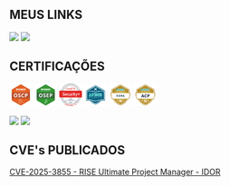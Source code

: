 ## MEUS LINKS
<div> 
 	<a href="https://www.linkedin.com/in/stefanswn/" target="_blank"><img src="https://img.shields.io/badge/-LinkedIn-%230077B5?style=for-the-badge&logo=linkedin&logoColor=white" target="_blank"></a> 
  <a href="https://www.youtube.com/@VulpiSec" target="_blank"><img src="https://img.shields.io/badge/YouTube-FF0000?style=for-the-badge&logo=youtube&logoColor=white" target="_blank"></a>
</div>

## CERTIFICAÇÕES
<div>
  <img align="center" alt="lazy-oscp" height="40" width="40" src="https://github.com/L4zyFox/L4zyFox/blob/main/certs/OSCP.png">
  <img align="center" alt="lazy-osep" height="40" width="40" src="https://github.com/L4zyFox/L4zyFox/blob/main/certs/OSEP.png">
  <img align="center" alt="lazy-sec" height="40" width="40" src="https://github.com/L4zyFox/L4zyFox/blob/main/certs/SEC.png">
  <img align="center" alt="lazy-apisec" height="40" width="40" src="https://github.com/L4zyFox/L4zyFox/blob/main/certs/APISEC.png">
  <img align="center" alt="lazy-casa" height="40" width="40" src="https://github.com/L4zyFox/L4zyFox/blob/main/certs/CASA.png">
  <img align="center" alt="lazy-acp" height="40" width="40" src="https://github.com/L4zyFox/L4zyFox/blob/main/certs/ACP.png">
</div>
<br>
<div> 
  <a href="https://www.credential.net/profile/williamswn/wallet" target="_blank"><img src="https://img.shields.io/badge/accredible-1e00ff?style=for-the-badge&logo=accredible&logoColor=white" target="_blank"></a>
  <a href="https://www.credly.com/users/stefan-william-nascente" target="_blank"><img src="https://img.shields.io/badge/credly-e66023?style=for-the-badge&logo=credly&logoColor=white" target="_blank"></a>
</div>

## CVE's PUBLICADOS
<div> 
  <a href="https://nvd.nist.gov/vuln/detail/CVE-2025-3855" target="_blank"> CVE-2025-3855 - RISE Ultimate Project Manager - IDOR</a>
</div>
